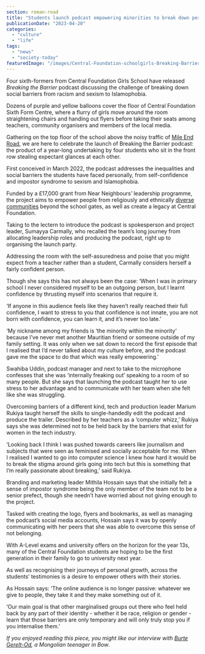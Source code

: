 ```yaml
---
section: roman-road
title: "Students launch podcast empowering minorities to break down personal barriers"
publicationDate: "2023-04-20"
categories: 
  - "culture"
  - "life"
tags: 
  - "news"
  - "society-today"
featuredImage: "/images/Central-Foundation-schoolgirls-Breaking-Barrier-podcast.jpg"
---
```


Four sixth-formers from Central Foundation Girls School have released _Breaking the Barrier_ podcast discussing the challenge of breaking down social barriers from racism and sexism to Islamophobia.

Dozens of purple and yellow balloons cover the floor of Central Foundation Sixth Form Centre, where a flurry of girls move around the room straightening chairs and handing out flyers before taking their seats among teachers, community organisers and members of the local media. 

Gathering on the top floor of the school above the noisy traffic of [Mile End Road](https://romanroadlondon.com/captain-cooks-east-london-home-on-mile-end-road/), we are here to celebrate the launch of Breaking the Barrier podcast: the product of a year-long undertaking by four students who sit in the front row stealing expectant glances at each other.

First conceived in March 2022, the podcast addresses the inequalities and social barriers the students have faced personally, from self-confidence and impostor syndrome to sexism and Islamophobia. 

Funded by a £17,000 grant from Near Neighbours’ leadership programme, the project aims to empower people from religiously and ethnically [diverse communities](https://romanroadlondon.com/adaptive-beauty-shopfront-mosques/) beyond the school gates, as well as create a legacy at Central Foundation. 

Taking to the lectern to introduce the podcast is spokesperson and project leader, Sumayya Carmally, who recalled the team’s long journey from allocating leadership roles and producing the podcast, right up to organising the launch party. 

Addressing the room with the self-assuredness and poise that you might expect from a teacher rather than a student, Carmally considers herself a fairly confident person. 

Though she says this has not always been the case: ‘When I was in primary school I never considered myself to be an outgoing person, but I learnt confidence by thrusting myself into scenarios that require it. 

‘If anyone in this audience feels like they haven’t really reached their full confidence, I want to stress to you that confidence is not innate, you are not born with confidence, you can learn it, and it’s never too late.’

‘My nickname among my friends is ‘the minority within the minority’ because I’ve never met another Mauritian friend or someone outside of my family setting. It was only when we sat down to record the first episode that I realised that I’d never talked about my culture before, and the podcast gave me the space to do that which was really empowering.’

Swahiba Uddin, podcast manager and next to take to the microphone confesses that she was ‘internally freaking out’ speaking to a room of so many people. But she says that launching the podcast taught her to use stress to her advantage and to communicate with her team when she felt like she was struggling. 

Overcoming barriers of a different kind, tech and production leader Marium Rukiya taught herself the skills to single-handedly edit the podcast and produce the trailer. Described by her teachers as a ‘computer whizz,’ Rukiya says she was determined not to be held back by the barriers that exist for women in the tech industry.  

‘Looking back I think I was pushed towards careers like journalism and subjects that were seen as feminised and socially acceptable for me. When I realised I wanted to go into computer science I knew how hard it would be to break the stigma around girls going into tech but this is something that I’m really passionate about breaking,’ said Rukiya. 

Branding and marketing leader Mithila Hossain says that she initially felt a sense of impostor syndrome being the only member of the team not to be a senior prefect, though she needn’t have worried about not giving enough to the project. 

Tasked with creating the logo, flyers and bookmarks, as well as managing the podcast’s social media accounts, Hossain says it was by openly communicating with her peers that she was able to overcome this sense of not belonging. 

With A-Level exams and university offers on the horizon for the year 13s, many of the Central Foundation students are hoping to be the first generation in their family to go to university next year. 

As well as recognising their journeys of personal growth, across the students’ testimonies is a desire to empower others with their stories. 

As Hossain says: ‘The online audience is no longer passive: whatever we give to people, they take it and they make something out of it. 

‘Our main goal is that other marginalised groups out there who feel held back by any part of their identity - whether it be race, religion or gender - learn that those barriers are only temporary and will only truly stop you if you internalise them.’ 

_If you_ _enjoyed reading this piece, you might like our interview with [Burte Gerelt-Od](https://romanroadlondon.com/burte-gerelt-od-mongolian-east-end-interview/), a Mongolian teenager in Bow_.

